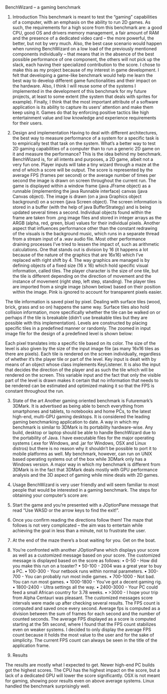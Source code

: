 BenchWizard – a gaming benchmark


1. Introduction
This benchmark is meant to test the “gaming” capabilities of a computer, with an emphasis on the ability to run 2D games.  As such, the requirements for a high score from this benchmark are: a good CPU, good OS and drivers memory management, a fair amount of RAM and the presence of a dedicated video card – the more powerful, the better, but not by very much. Also, the best case scenario would happen when running BenchWizard on a low load of the previously mentioned components individually – that means that in the absence of the best possible performance of one component, the others will not pick up the slack, each having their specialized contribution to the score.
I chose to make this as my project because of my interest in game development. I felt that developing a game-like benchmark would help me learn the best way to develop different game functionalities and their impact on the hardware. Also, I think I will reuse some of the systems I implemented in the development of this benchmark for my future projects, at least to some extent (the system that deals with sprites for example). Finally, I think that the most important attribute of a software application is its ability to capture its users’ attention and make them keep using it. Games do that by enforcing positive tactics like high entertainment value and low knowledge and experience requirements for their users.

2. Design and implementation
Having to deal with different architectures, the best way to measure performance of a system for a specific task is to empirically test that task on the system. What’s a better way to test 2D gaming capabilities of a computer than to run a generic 2D game on it and measure the performance? This is the idea behind my benchmark.
BenchWizard is, for all intents and purposes, a 2D game, albeit not a very fun one. Player inputs will take a tiny wizard through a maze at the end of which a score will be output. The score is represented by the average FPS (frames per second) or the average number of times per second the image is drawn on screen throughout the current run.
The game is displayed within a window frame (java JFrame object) as a runnable (implementing the java Runnable interface) canvas (java Canvas object). The image is drawn (on a java Graphics object background) on a screen (java Screen object). The screen information is stored in a buffer (with the help of java BufferStrategy) and is being updated several times a second. Individual objects found within the frame are taken from .png image files and stored in integer arrays as the ARGB (alpha, red, green, blue) values for their individual pixels. Another aspect that influences performance other than the constant redrawing of the visuals is the background music, which runs in a separate thread from a stream input of a .wav audio file. Most other performance draining processes I’ve tried to lessen the impact of, such as arithmetic calculations. One that stands out is division by 16 (it happens a lot because of the nature of the graphics that are 16x16) which I’ve replaced with right shift by 4.
The way graphics are managed is by defining objects of a fixed size (16 x 16) which hold specific visual information, called tiles. The player character is the size of one tile, but the tile is different depending on the direction of movement and the instance of movement (right step, left step, standing). The player tiles are imported from a single image (shown below) based on their position within the image. Pink is ignored to account for transparent pixels easier.
 

The tile information is saved pixel by pixel. Dealing with surface tiles (wood, brick, grass and so on) happens the same way. Surface tiles also hold collision information, more specifically whether the tile can be walked on or perhaps if the tile is breakable (didn’t use breakable tiles but they are possible with this implementation). Levels are constructed by placing specific tiles in a predefined manner or randomly. The zoomed in input image file for the design of a predefined level is shown below:
 
Each pixel translates into a specific tile based on its color. The size of the level is also given by the size of the input image file (as many 16x16 tiles as there are pixels). Each tile is rendered on the screen individually, regardless of whether it’s the player tile or part of the level.
Key input is dealt with by means of an object whose class implements KeyListener. It is also the input that decides the direction of the player and as such the tile which will be rendered on the screen. This variable input and the fact that only the visible part of the level is drawn makes it certain that no information that needs to be rendered can be estimated and optimized making it so that the FPS is constant throughout the run.


3. State of the art
Another gaming oriented benchmark is Futuremark’s 3DMark. It is advertised as being able to bench everything from smartphones and tablets, to notebooks and home PCs, to the latest high-end, multi-GPU gaming desktops. It is considered the leading gaming benchmarking application to date. 
A way in which my benchmark is similar to 3DMark is its portability hardware-wise. Any build, desktop or laptop should be able to handle BenchWizard due to the portability of Java. I have executable files for the major operating systems (.exe for Windows, and .jar for Windows, OSX and Linux distros) but there is no reason why it shouldn’t be possible to port it to mobile platforms as well. My benchmark, however, can run on UNIX based operating systems out of the box while 3DMark only has a Windows version.
A major way in which my benchmark is different from 3DMark is in the fact that 3DMark deals mostly with GPU performance analysis and the 3D aspect of gaming while mine deals with 2D games.


4. Usage
BenchWizard is very user friendly and will seem familiar to most people that would be interested in a gaming benchmark. The steps for obtaining your computer’s score are:
1.	Start the game and you’re presented with a JOptionPane message that read “Use WASD or the arrow keys to find the exit!”.
2.	Once you confirm reading the directions follow them! The maze that follows is not very complicated – the aim was to entertain while achieving the goal in less than a minute, not to frustrate the user.
3.	At the end of the maze there’s a boat waiting for you. Get on the boat.
4.	You’re confronted with another JOptionPane which displays your score as well as a customized message based on your score.
The customized message is displayed based on the score as follows:
•	0-50 - How did you make this run on a toaster?
•	50-100 - 2004 was a great year to buy a PC.
•	100-300 - Your netbook runs within normal parameters.
•	300-700 - You can probably run most indie games.
•	700-1000 - Not bad. You can run most games.
•	1000-1800 - You've got a decent gaming rig.
•	1800-2400 - Ultra settings all the way.
•	2400-3000 - Your PC could feed a small African country for 3.78 weeks.
•	>3000 - I hope your trip from Alpha Centauri was pleasant.
The customized messages score intervals were made up after checking several results.
The FPS count is computed and saved once every second. Average fps is computed as a division between the sum of frames for each second and the number of counted seconds. The average FPS displayed as a score is computed starting at the 5th second, where I found that the FPS count stabilizes even on weaker systems. I decided to only display the average FPS count because it holds the most value to the user and for the sake of simplicity. The current FPS count can always be seen in the title of the application frame.


5. Results
 
The results are mostly what I expected to get. Newer high-end PC builds got the highest scores. The CPU has the highest impact on the score, but a lack of a dedicated GPU will lower the score significantly. OSX is not meant for gaming, showing poor results even on above average systems. Linux handled the benchmark surprisingly well.  
